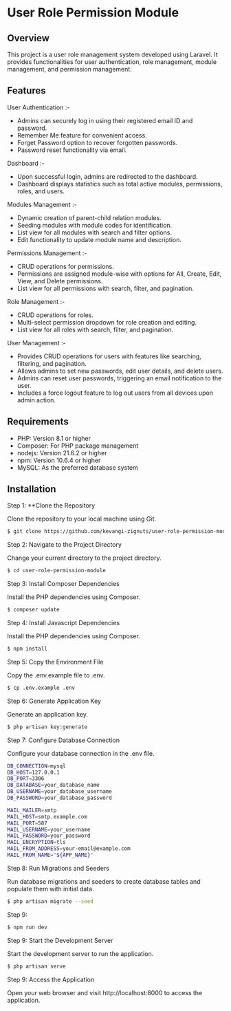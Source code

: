 # **User Role Permission Module**

## Overview

This project is a user role management system developed using Laravel. It provides functionalities for user authentication, role management, module management, and permission management.

## Features

User Authentication :-

- Admins can securely log in using their registered email ID and password.
- Remember Me feature for convenient access.
- Forget Password option to recover forgotten passwords.
- Password reset functionality via email.

Dashboard :-

- Upon successful login, admins are redirected to the dashboard.
- Dashboard displays statistics such as total active modules, permissions, roles, and users.

Modules Management :-

- Dynamic creation of parent-child relation modules.
- Seeding modules with module codes for identification.
- List view for all modules with search and filter options.
- Edit functionality to update module name and description.

Permissions Management :-

- CRUD operations for permissions.
- Permissions are assigned module-wise with options for All, Create, Edit, View, and Delete permissions.
- List view for all permissions with search, filter, and pagination.

Role Management :-

- CRUD operations for roles.
- Multi-select permission dropdown for role creation and editing.
- List view for all roles with search, filter, and pagination.

User Management :-

- Provides CRUD operations for users with features like searching, filtering, and pagination.
- Allows admins to set new passwords, edit user details, and delete users.
- Admins can reset user passwords, triggering an email notification to the user.
- Includes a force logout feature to log out users from all devices upon admin action.

## Requirements

- PHP: Version 8.1 or higher
- Composer: For PHP package management
- nodejs: Version 21.6.2 or higher
- npm: Version 10.6.4 or higher
- MySQL: As the preferred database system

## Installation

Step 1: \*\*Clone the Repository

Clone the repository to your local machine using Git.

```bash
$ git clone https://github.com/kevangi-zignuts/user-role-permission-module.git
```

Step 2: Navigate to the Project Directory

Change your current directory to the project directory.

```bash
$ cd user-role-permission-module
```

Step 3: Install Composer Dependencies

Install the PHP dependencies using Composer.

```bash
$ composer update
```

Step 4: Install Javascript Dependencies

Install the PHP dependencies using Composer.

```bash
$ npm install
```

Step 5: Copy the Environment File

Copy the .env.example file to .env.

```bash
$ cp .env.example .env
```

Step 6: Generate Application Key

Generate an application key.

```bash
$ php artisan key:generate
```

Step 7: Configure Database Connection

Configure your database connection in the .env file.

```bash
DB_CONNECTION=mysql
DB_HOST=127.0.0.1
DB_PORT=3306
DB_DATABASE=your_database_name
DB_USERNAME=your_database_username
DB_PASSWORD=your_database_password
```

```bash
MAIL_MAILER=smtp
MAIL_HOST=smtp.example.com
MAIL_PORT=587
MAIL_USERNAME=your_username
MAIL_PASSWORD=your_password
MAIL_ENCRYPTION=tls
MAIL_FROM_ADDRESS=your-email@example.com
MAIL_FROM_NAME="${APP_NAME}"
```

Step 8: Run Migrations and Seeders

Run database migrations and seeders to create database tables and populate them with initial data.

```bash
$ php artisan migrate --seed
```

Step 9:

```bash
$ npm run dev
```

Step 9: Start the Development Server

Start the development server to run the application.

```bash
$ php artisan serve
```

Step 9: Access the Application

Open your web browser and visit http://localhost:8000 to access the application.
